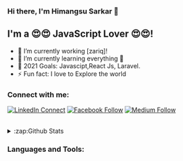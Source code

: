 ### Hi there, I'm  Himangsu Sarkar 👋

## I'm a 😍😍 JavaScript Lover 😍😍!
- 🔭 I’m currently working [zariq]!
- 🌱 I’m currently learning everything 🤣
- 🥅 2021 Goals: Javascipt,React Js, Laravel.
- ⚡ Fun fact: I love to Explore the world 

### Connect with me:

[![LinkedIn Connect](https://img.shields.io/badge/%20-Connect-black?color=14171A&labelColor=212121&logo=linkedin&logoColor=ffffff)](https://www.linkedin.com/in/himangsusarkar/) 
[![Facebook Follow](https://img.shields.io/badge/%20-Follow-black?color=14171A&labelColor=1976d2&logo=facebook&logoColor=ffffff)](https://www.facebook.com/himangsusarkar.himu.7) 
[![Medium Follow](https://img.shields.io/badge/%20-Follow-black?color=14171A&labelColor=1976d2&logo=medium&logoColor=ffffff)](https://himangsusarkar1.medium.com/) 

<br />

<details>
  <summary>:zap:Github Stats</summary>
    <img width="550px" alt="Himangsu's Github Stats"  src="https://github-readme-stats-1-rho.vercel.app/api?username=himangsusarkar&show_icons=true"/>
  
  </details>

### Languages and Tools:

